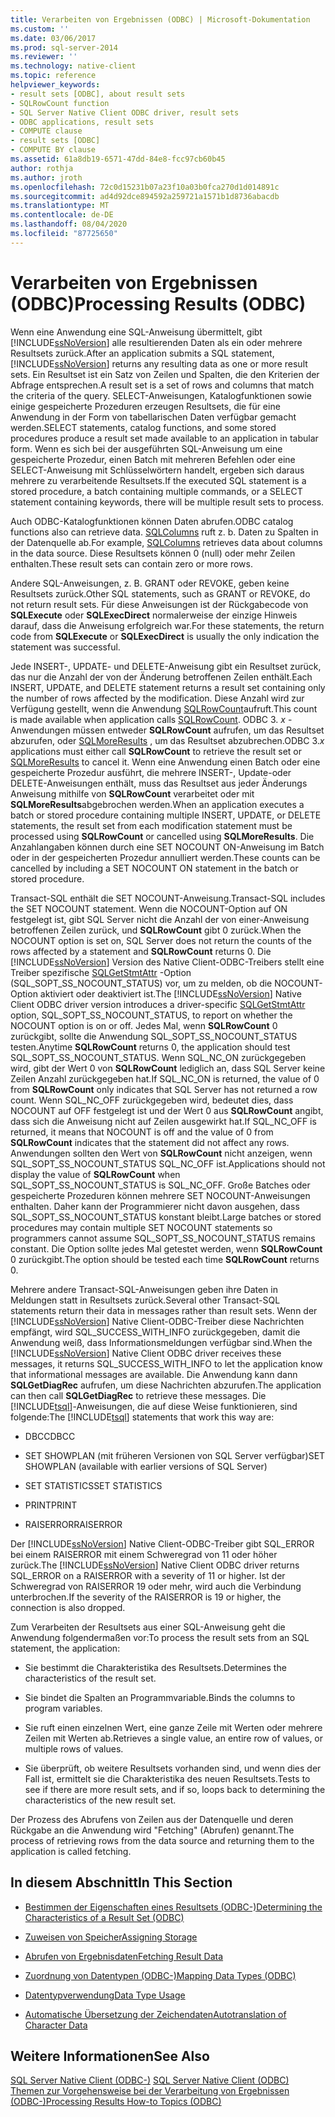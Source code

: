 ```yaml
---
title: Verarbeiten von Ergebnissen (ODBC) | Microsoft-Dokumentation
ms.custom: ''
ms.date: 03/06/2017
ms.prod: sql-server-2014
ms.reviewer: ''
ms.technology: native-client
ms.topic: reference
helpviewer_keywords:
- result sets [ODBC], about result sets
- SQLRowCount function
- SQL Server Native Client ODBC driver, result sets
- ODBC applications, result sets
- COMPUTE clause
- result sets [ODBC]
- COMPUTE BY clause
ms.assetid: 61a8db19-6571-47dd-84e8-fcc97cb60b45
author: rothja
ms.author: jroth
ms.openlocfilehash: 72c0d15231b07a23f10a03b0fca270d1d014891c
ms.sourcegitcommit: ad4d92dce894592a259721a1571b1d8736abacdb
ms.translationtype: MT
ms.contentlocale: de-DE
ms.lasthandoff: 08/04/2020
ms.locfileid: "87725650"
---
```

# <a name="processing-results-odbc"></a><span data-ttu-id="80ddc-102">Verarbeiten von Ergebnissen (ODBC)</span><span class="sxs-lookup"><span data-stu-id="80ddc-102">Processing Results (ODBC)</span></span>
  <span data-ttu-id="80ddc-103">Wenn eine Anwendung eine SQL-Anweisung übermittelt, gibt [!INCLUDE[ssNoVersion](../../includes/ssnoversion-md.md)] alle resultierenden Daten als ein oder mehrere Resultsets zurück.</span><span class="sxs-lookup"><span data-stu-id="80ddc-103">After an application submits a SQL statement, [!INCLUDE[ssNoVersion](../../includes/ssnoversion-md.md)] returns any resulting data as one or more result sets.</span></span> <span data-ttu-id="80ddc-104">Ein Resultset ist ein Satz von Zeilen und Spalten, die den Kriterien der Abfrage entsprechen.</span><span class="sxs-lookup"><span data-stu-id="80ddc-104">A result set is a set of rows and columns that match the criteria of the query.</span></span> <span data-ttu-id="80ddc-105">SELECT-Anweisungen, Katalogfunktionen sowie einige gespeicherte Prozeduren erzeugen Resultsets, die für eine Anwendung in der Form von tabellarischen Daten verfügbar gemacht werden.</span><span class="sxs-lookup"><span data-stu-id="80ddc-105">SELECT statements, catalog functions, and some stored procedures produce a result set made available to an application in tabular form.</span></span> <span data-ttu-id="80ddc-106">Wenn es sich bei der ausgeführten SQL-Anweisung um eine gespeicherte Prozedur, einen Batch mit mehreren Befehlen oder eine SELECT-Anweisung mit Schlüsselwörtern handelt, ergeben sich daraus mehrere zu verarbeitende Resultsets.</span><span class="sxs-lookup"><span data-stu-id="80ddc-106">If the executed SQL statement is a stored procedure, a batch containing multiple commands, or a SELECT statement containing keywords, there will be multiple result sets to process.</span></span>  
  
 <span data-ttu-id="80ddc-107">Auch ODBC-Katalogfunktionen können Daten abrufen.</span><span class="sxs-lookup"><span data-stu-id="80ddc-107">ODBC catalog functions also can retrieve data.</span></span> <span data-ttu-id="80ddc-108">[SQLColumns](../native-client-odbc-api/sqlcolumns.md) ruft z. b. Daten zu Spalten in der Datenquelle ab.</span><span class="sxs-lookup"><span data-stu-id="80ddc-108">For example, [SQLColumns](../native-client-odbc-api/sqlcolumns.md) retrieves data about columns in the data source.</span></span> <span data-ttu-id="80ddc-109">Diese Resultsets können 0 (null) oder mehr Zeilen enthalten.</span><span class="sxs-lookup"><span data-stu-id="80ddc-109">These result sets can contain zero or more rows.</span></span>  
  
 <span data-ttu-id="80ddc-110">Andere SQL-Anweisungen, z. B. GRANT oder REVOKE, geben keine Resultsets zurück.</span><span class="sxs-lookup"><span data-stu-id="80ddc-110">Other SQL statements, such as GRANT or REVOKE, do not return result sets.</span></span> <span data-ttu-id="80ddc-111">Für diese Anweisungen ist der Rückgabecode von **SQLExecute** oder **SQLExecDirect** normalerweise der einzige Hinweis darauf, dass die Anweisung erfolgreich war.</span><span class="sxs-lookup"><span data-stu-id="80ddc-111">For these statements, the return code from **SQLExecute** or **SQLExecDirect** is usually the only indication the statement was successful.</span></span>  
  
 <span data-ttu-id="80ddc-112">Jede INSERT-, UPDATE- und DELETE-Anweisung gibt ein Resultset zurück, das nur die Anzahl der von der Änderung betroffenen Zeilen enthält.</span><span class="sxs-lookup"><span data-stu-id="80ddc-112">Each INSERT, UPDATE, and DELETE statement returns a result set containing only the number of rows affected by the modification.</span></span> <span data-ttu-id="80ddc-113">Diese Anzahl wird zur Verfügung gestellt, wenn die Anwendung [SQLRowCount](../native-client-odbc-api/sqlrowcount.md)aufruft.</span><span class="sxs-lookup"><span data-stu-id="80ddc-113">This count is made available when application calls [SQLRowCount](../native-client-odbc-api/sqlrowcount.md).</span></span> <span data-ttu-id="80ddc-114">ODBC 3. *x* -Anwendungen müssen entweder **SQLRowCount** aufrufen, um das Resultset abzurufen, oder [SQLMoreResults](../native-client-odbc-api/sqlmoreresults.md) , um das Resultset abzubrechen.</span><span class="sxs-lookup"><span data-stu-id="80ddc-114">ODBC 3.*x* applications must either call **SQLRowCount** to retrieve the result set or [SQLMoreResults](../native-client-odbc-api/sqlmoreresults.md) to cancel it.</span></span> <span data-ttu-id="80ddc-115">Wenn eine Anwendung einen Batch oder eine gespeicherte Prozedur ausführt, die mehrere INSERT-, Update-oder DELETE-Anweisungen enthält, muss das Resultset aus jeder Änderungs Anweisung mithilfe von **SQLRowCount** verarbeitet oder mit **SQLMoreResults**abgebrochen werden.</span><span class="sxs-lookup"><span data-stu-id="80ddc-115">When an application executes a batch or stored procedure containing multiple INSERT, UPDATE, or DELETE statements, the result set from each modification statement must be processed using **SQLRowCount** or cancelled using **SQLMoreResults**.</span></span> <span data-ttu-id="80ddc-116">Die Anzahlangaben können durch eine SET NOCOUNT ON-Anweisung im Batch oder in der gespeicherten Prozedur annulliert werden.</span><span class="sxs-lookup"><span data-stu-id="80ddc-116">These counts can be cancelled by including a SET NOCOUNT ON statement in the batch or stored procedure.</span></span>  
  
 <span data-ttu-id="80ddc-117">Transact-SQL enthält die SET NOCOUNT-Anweisung.</span><span class="sxs-lookup"><span data-stu-id="80ddc-117">Transact-SQL includes the SET NOCOUNT statement.</span></span> <span data-ttu-id="80ddc-118">Wenn die NOCOUNT-Option auf ON festgelegt ist, gibt SQL Server nicht die Anzahl der von einer-Anweisung betroffenen Zeilen zurück, und **SQLRowCount** gibt 0 zurück.</span><span class="sxs-lookup"><span data-stu-id="80ddc-118">When the NOCOUNT option is set on, SQL Server does not return the counts of the rows affected by a statement and **SQLRowCount** returns 0.</span></span> <span data-ttu-id="80ddc-119">Die [!INCLUDE[ssNoVersion](../../includes/ssnoversion-md.md)] Version des Native Client-ODBC-Treibers stellt eine Treiber spezifische [SQLGetStmtAttr](../native-client-odbc-api/sqlgetstmtattr.md) -Option (SQL_SOPT_SS_NOCOUNT_STATUS) vor, um zu melden, ob die NOCOUNT-Option aktiviert oder deaktiviert ist.</span><span class="sxs-lookup"><span data-stu-id="80ddc-119">The [!INCLUDE[ssNoVersion](../../includes/ssnoversion-md.md)] Native Client ODBC driver version introduces a driver-specific [SQLGetStmtAttr](../native-client-odbc-api/sqlgetstmtattr.md) option, SQL_SOPT_SS_NOCOUNT_STATUS, to report on whether the NOCOUNT option is on or off.</span></span> <span data-ttu-id="80ddc-120">Jedes Mal, wenn **SQLRowCount** 0 zurückgibt, sollte die Anwendung SQL_SOPT_SS_NOCOUNT_STATUS testen.</span><span class="sxs-lookup"><span data-stu-id="80ddc-120">Anytime **SQLRowCount** returns 0, the application should test SQL_SOPT_SS_NOCOUNT_STATUS.</span></span> <span data-ttu-id="80ddc-121">Wenn SQL_NC_ON zurückgegeben wird, gibt der Wert 0 von **SQLRowCount** lediglich an, dass SQL Server keine Zeilen Anzahl zurückgegeben hat.</span><span class="sxs-lookup"><span data-stu-id="80ddc-121">If SQL_NC_ON is returned, the value of 0 from **SQLRowCount** only indicates that SQL Server has not returned a row count.</span></span> <span data-ttu-id="80ddc-122">Wenn SQL_NC_OFF zurückgegeben wird, bedeutet dies, dass NOCOUNT auf OFF festgelegt ist und der Wert 0 aus **SQLRowCount** angibt, dass sich die Anweisung nicht auf Zeilen ausgewirkt hat.</span><span class="sxs-lookup"><span data-stu-id="80ddc-122">If SQL_NC_OFF is returned, it means that NOCOUNT is off and the value of 0 from **SQLRowCount** indicates that the statement did not affect any rows.</span></span> <span data-ttu-id="80ddc-123">Anwendungen sollten den Wert von **SQLRowCount** nicht anzeigen, wenn SQL_SOPT_SS_NOCOUNT_STATUS SQL_NC_OFF ist.</span><span class="sxs-lookup"><span data-stu-id="80ddc-123">Applications should not display the value of **SQLRowCount** when SQL_SOPT_SS_NOCOUNT_STATUS is SQL_NC_OFF.</span></span> <span data-ttu-id="80ddc-124">Große Batches oder gespeicherte Prozeduren können mehrere SET NOCOUNT-Anweisungen enthalten. Daher kann der Programmierer nicht davon ausgehen, dass SQL_SOPT_SS_NOCOUNT_STATUS konstant bleibt.</span><span class="sxs-lookup"><span data-stu-id="80ddc-124">Large batches or stored procedures may contain multiple SET NOCOUNT statements so programmers cannot assume SQL_SOPT_SS_NOCOUNT_STATUS remains constant.</span></span> <span data-ttu-id="80ddc-125">Die Option sollte jedes Mal getestet werden, wenn **SQLRowCount** 0 zurückgibt.</span><span class="sxs-lookup"><span data-stu-id="80ddc-125">The option should be tested each time **SQLRowCount** returns 0.</span></span>  
  
 <span data-ttu-id="80ddc-126">Mehrere andere Transact-SQL-Anweisungen geben ihre Daten in Meldungen statt in Resultsets zurück.</span><span class="sxs-lookup"><span data-stu-id="80ddc-126">Several other Transact-SQL statements return their data in messages rather than result sets.</span></span> <span data-ttu-id="80ddc-127">Wenn der [!INCLUDE[ssNoVersion](../../includes/ssnoversion-md.md)] Native Client-ODBC-Treiber diese Nachrichten empfängt, wird SQL_SUCCESS_WITH_INFO zurückgegeben, damit die Anwendung weiß, dass Informationsmeldungen verfügbar sind.</span><span class="sxs-lookup"><span data-stu-id="80ddc-127">When the [!INCLUDE[ssNoVersion](../../includes/ssnoversion-md.md)] Native Client ODBC driver receives these messages, it returns SQL_SUCCESS_WITH_INFO to let the application know that informational messages are available.</span></span> <span data-ttu-id="80ddc-128">Die Anwendung kann dann **SQLGetDiagRec** aufrufen, um diese Nachrichten abzurufen.</span><span class="sxs-lookup"><span data-stu-id="80ddc-128">The application can then call **SQLGetDiagRec** to retrieve these messages.</span></span> <span data-ttu-id="80ddc-129">Die [!INCLUDE[tsql](../../includes/tsql-md.md)]-Anweisungen, die auf diese Weise funktionieren, sind folgende:</span><span class="sxs-lookup"><span data-stu-id="80ddc-129">The [!INCLUDE[tsql](../../includes/tsql-md.md)] statements that work this way are:</span></span>  
  
-   <span data-ttu-id="80ddc-130">DBCC</span><span class="sxs-lookup"><span data-stu-id="80ddc-130">DBCC</span></span>  
  
-   <span data-ttu-id="80ddc-131">SET SHOWPLAN (mit früheren Versionen von SQL Server verfügbar)</span><span class="sxs-lookup"><span data-stu-id="80ddc-131">SET SHOWPLAN (available with earlier versions of SQL Server)</span></span>  
  
-   <span data-ttu-id="80ddc-132">SET STATISTICS</span><span class="sxs-lookup"><span data-stu-id="80ddc-132">SET STATISTICS</span></span>  
  
-   <span data-ttu-id="80ddc-133">PRINT</span><span class="sxs-lookup"><span data-stu-id="80ddc-133">PRINT</span></span>  
  
-   <span data-ttu-id="80ddc-134">RAISERROR</span><span class="sxs-lookup"><span data-stu-id="80ddc-134">RAISERROR</span></span>  
  
 <span data-ttu-id="80ddc-135">Der [!INCLUDE[ssNoVersion](../../includes/ssnoversion-md.md)] Native Client-ODBC-Treiber gibt SQL_ERROR bei einem RAISERROR mit einem Schweregrad von 11 oder höher zurück.</span><span class="sxs-lookup"><span data-stu-id="80ddc-135">The [!INCLUDE[ssNoVersion](../../includes/ssnoversion-md.md)] Native Client ODBC driver returns SQL_ERROR on a RAISERROR with a severity of 11 or higher.</span></span> <span data-ttu-id="80ddc-136">Ist der Schweregrad von RAISERROR 19 oder mehr, wird auch die Verbindung unterbrochen.</span><span class="sxs-lookup"><span data-stu-id="80ddc-136">If the severity of the RAISERROR is 19 or higher, the connection is also dropped.</span></span>  
  
 <span data-ttu-id="80ddc-137">Zum Verarbeiten der Resultsets aus einer SQL-Anweisung geht die Anwendung folgendermaßen vor:</span><span class="sxs-lookup"><span data-stu-id="80ddc-137">To process the result sets from an SQL statement, the application:</span></span>  
  
-   <span data-ttu-id="80ddc-138">Sie bestimmt die Charakteristika des Resultsets.</span><span class="sxs-lookup"><span data-stu-id="80ddc-138">Determines the characteristics of the result set.</span></span>  
  
-   <span data-ttu-id="80ddc-139">Sie bindet die Spalten an Programmvariable.</span><span class="sxs-lookup"><span data-stu-id="80ddc-139">Binds the columns to program variables.</span></span>  
  
-   <span data-ttu-id="80ddc-140">Sie ruft einen einzelnen Wert, eine ganze Zeile mit Werten oder mehrere Zeilen mit Werten ab.</span><span class="sxs-lookup"><span data-stu-id="80ddc-140">Retrieves a single value, an entire row of values, or multiple rows of values.</span></span>  
  
-   <span data-ttu-id="80ddc-141">Sie überprüft, ob weitere Resultsets vorhanden sind, und wenn dies der Fall ist, ermittelt sie die Charakteristika des neuen Resultsets.</span><span class="sxs-lookup"><span data-stu-id="80ddc-141">Tests to see if there are more result sets, and if so, loops back to determining the characteristics of the new result set.</span></span>  
  
 <span data-ttu-id="80ddc-142">Der Prozess des Abrufens von Zeilen aus der Datenquelle und deren Rückgabe an die Anwendung wird "Fetching" (Abrufen) genannt.</span><span class="sxs-lookup"><span data-stu-id="80ddc-142">The process of retrieving rows from the data source and returning them to the application is called fetching.</span></span>  
  
## <a name="in-this-section"></a><span data-ttu-id="80ddc-143">In diesem Abschnitt</span><span class="sxs-lookup"><span data-stu-id="80ddc-143">In This Section</span></span>  
  
-   [<span data-ttu-id="80ddc-144">Bestimmen der Eigenschaften eines Resultsets &#40;ODBC-&#41;</span><span class="sxs-lookup"><span data-stu-id="80ddc-144">Determining the Characteristics of a Result Set &#40;ODBC&#41;</span></span>](determining-the-characteristics-of-a-result-set-odbc.md)  
  
-   [<span data-ttu-id="80ddc-145">Zuweisen von Speicher</span><span class="sxs-lookup"><span data-stu-id="80ddc-145">Assigning Storage</span></span>](assigning-storage.md)  
  
-   [<span data-ttu-id="80ddc-146">Abrufen von Ergebnisdaten</span><span class="sxs-lookup"><span data-stu-id="80ddc-146">Fetching Result Data</span></span>](fetching-result-data.md)  
  
-   [<span data-ttu-id="80ddc-147">Zuordnung von Datentypen &#40;ODBC-&#41;</span><span class="sxs-lookup"><span data-stu-id="80ddc-147">Mapping Data Types &#40;ODBC&#41;</span></span>](mapping-data-types-odbc.md)  
  
-   [<span data-ttu-id="80ddc-148">Datentypverwendung</span><span class="sxs-lookup"><span data-stu-id="80ddc-148">Data Type Usage</span></span>](data-type-usage.md)  
  
-   [<span data-ttu-id="80ddc-149">Automatische Übersetzung der Zeichendaten</span><span class="sxs-lookup"><span data-stu-id="80ddc-149">Autotranslation of Character Data</span></span>](autotranslation-of-character-data.md)  
  
## <a name="see-also"></a><span data-ttu-id="80ddc-150">Weitere Informationen</span><span class="sxs-lookup"><span data-stu-id="80ddc-150">See Also</span></span>  
 <span data-ttu-id="80ddc-151">[SQL Server Native Client &#40;ODBC-&#41;](../native-client/odbc/sql-server-native-client-odbc.md) </span><span class="sxs-lookup"><span data-stu-id="80ddc-151">[SQL Server Native Client &#40;ODBC&#41;](../native-client/odbc/sql-server-native-client-odbc.md) </span></span>  
 [<span data-ttu-id="80ddc-152">Themen zur Vorgehensweise bei der Verarbeitung von Ergebnissen &#40;ODBC-&#41;</span><span class="sxs-lookup"><span data-stu-id="80ddc-152">Processing Results How-to Topics &#40;ODBC&#41;</span></span>](../../database-engine/dev-guide/processing-results-how-to-topics-odbc.md)  
  
  
